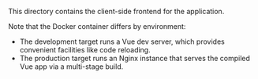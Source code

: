This directory contains the client-side frontend for the application.

Note that the Docker container differs by environment:

- The development target runs a Vue dev server, which provides convenient
  facilities like code reloading.
- The production target runs an Nginx instance that serves the compiled Vue
  app via a multi-stage build.

